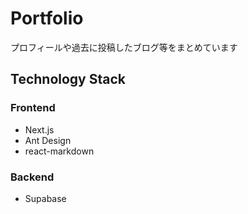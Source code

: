 # Portfolio
プロフィールや過去に投稿したブログ等をまとめています

## Technology Stack

### Frontend

- Next.js
- Ant Design
- react-markdown

### Backend

- Supabase

